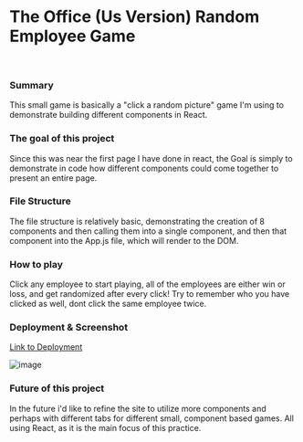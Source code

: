 # The Office (Us Version) Random Employee Game
<br>

### Summary
This small game is basically a "click a random picture" game I'm using to demonstrate building different components in React. 

### The goal of this project
Since this was near the first page I have done in react, the Goal is simply to demonstrate in code how different components could come together to present an entire page. 

### File Structure
The file structure is relatively basic, demonstrating the creation of 8 components and then calling them into a single component, and then that component into the App.js file, which will render to the DOM. 

### How to play
Click any employee to start playing, all of the employees are either win or loss, and get randomized after every click!
Try to remember who you have clicked as well, dont click the same employee twice. 

### Deployment & Screenshot
[Link to Deployment](https://jwilly117.github.io/officegame/)

![image](https://imgur.com/kMPsGlK.png)

### Future of this project
In the future i'd like to refine the site to utilize more components and perhaps with different tabs for different small, component based games. All using React, as it is the main focus of this practice. 


